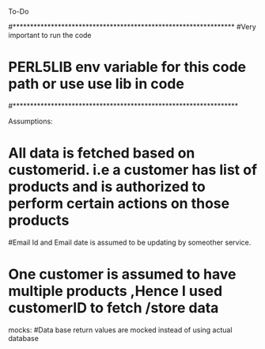 To-Do

#****************************************************************
#Very important to run the code
# PERL5LIB env variable for this code path or use use lib in code
#*****************************************************************

Assumptions:
# All data is fetched based on customerid. i.e a customer has list of products and is authorized to perform certain actions on those products
#Email Id and Email date is assumed to be updating by someother service.
# One customer is assumed to have multiple products ,Hence I used customerID to fetch /store data

mocks:
#Data base return values are mocked instead of using actual database
